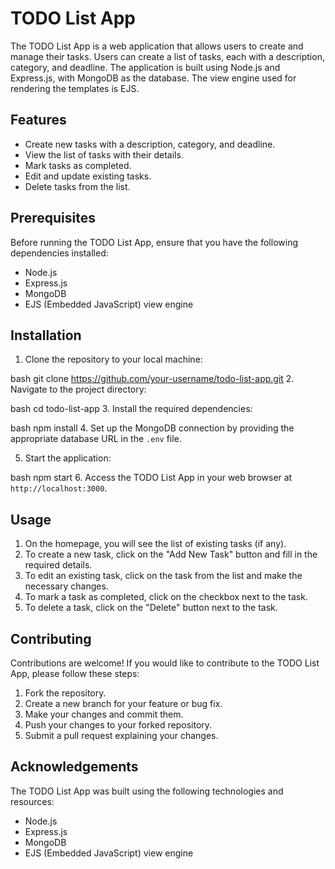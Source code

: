 # TODO List App

The TODO List App is a web application that allows users to create and manage their tasks. Users can create a list of tasks, each with a description, category, and deadline. The application is built using Node.js and Express.js, with MongoDB as the database. The view engine used for rendering the templates is EJS.

## Features

- Create new tasks with a description, category, and deadline.
- View the list of tasks with their details.
- Mark tasks as completed.
- Edit and update existing tasks.
- Delete tasks from the list.

## Prerequisites

Before running the TODO List App, ensure that you have the following dependencies installed:

- Node.js
- Express.js
- MongoDB
- EJS (Embedded JavaScript) view engine

## Installation

1. Clone the repository to your local machine:

bash
git clone https://github.com/your-username/todo-list-app.git
2. Navigate to the project directory:

bash
cd todo-list-app
3. Install the required dependencies:

bash
npm install
4. Set up the MongoDB connection by providing the appropriate database URL in the `.env` file.

5. Start the application:

bash
npm start
6. Access the TODO List App in your web browser at `http://localhost:3000`.

## Usage

1. On the homepage, you will see the list of existing tasks (if any).
2. To create a new task, click on the "Add New Task" button and fill in the required details.
3. To edit an existing task, click on the task from the list and make the necessary changes.
4. To mark a task as completed, click on the checkbox next to the task.
5. To delete a task, click on the "Delete" button next to the task.

## Contributing

Contributions are welcome! If you would like to contribute to the TODO List App, please follow these steps:

1. Fork the repository.
2. Create a new branch for your feature or bug fix.
3. Make your changes and commit them.
4. Push your changes to your forked repository.
5. Submit a pull request explaining your changes.


## Acknowledgements

The TODO List App was built using the following technologies and resources:

- Node.js
- Express.js
- MongoDB
- EJS (Embedded JavaScript) view engine